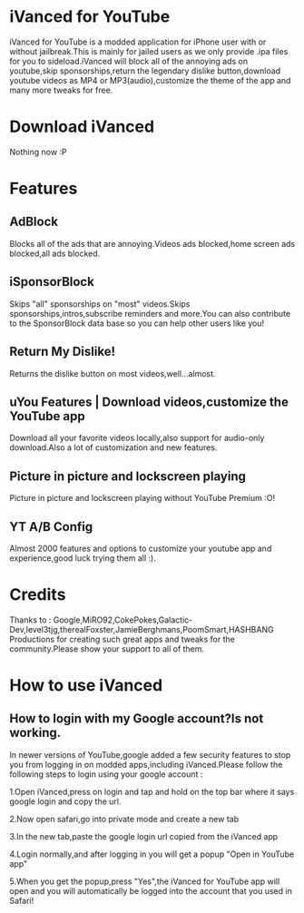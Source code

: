 # iVanced for YouTube
iVanced for YouTube is a modded application for iPhone user with or without jailbreak.This is mainly for jailed users as we only provide .ipa files for you to sideload.iVanced will block all of the annoying ads on youtube,skip sponsorships,return the legendary dislike button,download youtube videos as MP4 or MP3(audio),customize the theme of the app and many more tweaks for free.

# Download iVanced
Nothing now :P

# Features

## AdBlock
Blocks all of the ads that are annoying.Videos ads blocked,home screen ads blocked,all ads blocked.

## iSponsorBlock
Skips "all" sponsorships on "most" videos.Skips sponsorships,intros,subscribe reminders and more.You can also contribute to the SponsorBlock data base so you can help other users like you!

## Return My Dislike!
Returns the dislike button on most videos,well...almost.

## uYou Features | Download videos,customize the YouTube app
Download all your favorite videos locally,also support for audio-only download.Also a lot of customization and new features.

## Picture in picture and lockscreen playing
Picture in picture and lockscreen playing without YouTube Premium :O!

## YT A/B Config
Almost 2000 features and options to customize your youtube app and experience,good luck trying them all :).

# Credits
Thanks to : Google,MiRO92,CokePokes,Galactic-Dev,level3tjg,therealFoxster,JamieBerghmans,PoomSmart,HASHBANG Productions for creating such great apps and tweaks for the community.Please show your support to all of them.

# How to use iVanced

## How to login with my Google account?Is not working.
In newer versions of YouTube,google added a few security features to stop you from logging in on modded apps,including iVanced.Please follow the following steps to login using your google account :

1.Open iVanced,press on login and tap and hold on the top bar where it says google login and copy the url.

2.Now open safari,go into private mode and create a new tab

3.In the new tab,paste the google login url copied from the iVanced app

4.Login normally,and after logging in you will get a popup "Open in YouTube app"

5.When you get the popup,press "Yes",the iVanced for YouTube app will open and you will automatically be logged into the account that you used in Safari!
